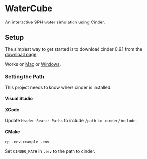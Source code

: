 # WaterCube

An interactive SPH water simulation using Cinder.

## Setup

The simplest way to get started is to download cinder 0.9.1 from the [download page](https://libcinder.org/download).

Works on [Mac](https://libcinder.org/docs/guides/mac-setup/index.html) or [Windows](https://libcinder.org/docs/guides/windows-setup/index.html).

### Setting the Path

This project needs to know where cinder is installed. 

#### Visual Studio

#### XCode
Update `Header Search Paths` to include `/path-to-cinder/include`.

#### CMake

```shell
cp .env.example .env
```

Set `CINDER_PATH` in `.env` to the path to cinder.
